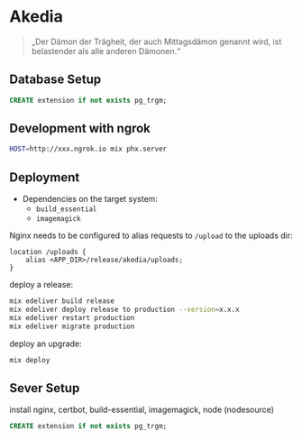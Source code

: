 # Akedia

> „Der Dämon der Trägheit, der auch Mittagsdämon genannt wird, ist belastender als alle anderen Dämonen.“ 

## Database Setup

```sql
CREATE extension if not exists pg_trgm;
```

## Development with ngrok

```bash
HOST=http://xxx.ngrok.io mix phx.server
```

## Deployment

* Dependencies on the target system:
  * `build_essential`
  * `imagemagick`

Nginx needs to be configured to alias requests to `/upload` to the uploads dir:

```nginx
location /uploads {
    alias <APP_DIR>/release/akedia/uploads;
}
```


deploy a release:

```bash
mix edeliver build release
mix edeliver deploy release to production --version=x.x.x
mix edeliver restart production
mix edeliver migrate production
```

deploy an upgrade:

```bash
mix deploy
```

## Sever Setup

install nginx, certbot, build-essential, imagemagick, node (nodesource)

```sql
CREATE extension if not exists pg_trgm;
```